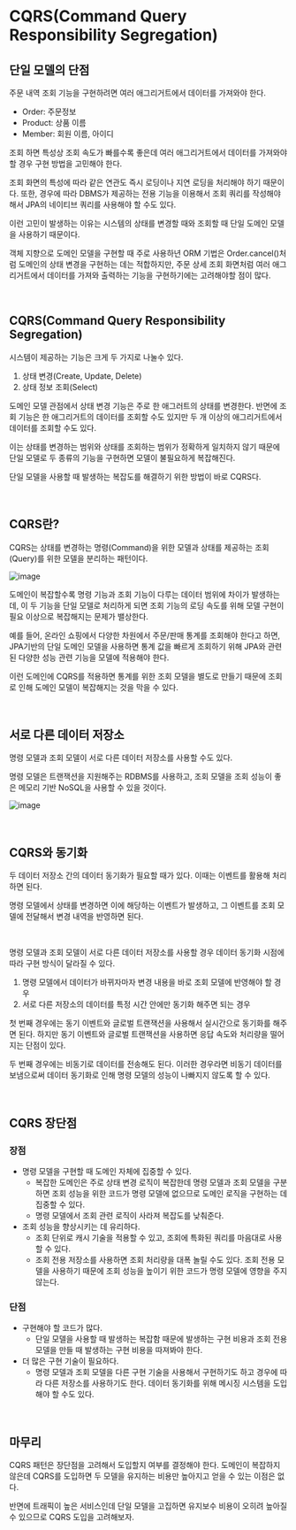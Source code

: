 

# CQRS(Command Query Responsibility Segregation)

## 단일 모델의 단점

주문 내역 조회 기능을 구현하려면 여러 애그리거트에서 데이터를 가져와야 한다.

- Order: 주문정보
- Product: 상품 이름
- Member: 회원 이름, 아이디

조회 하면 특성상 조회 속도가 빠를수록 좋은데 여러 애그리거트에서 데이터를 가져와야 할 경우 구현 방법을 고민해야 한다.

조회 화면의 특성에 따라 같은 연관도 즉시 로딩이나 지연 로딩을 처리해야 하기 때문이다. 또한, 경우에 따라 DBMS가 제공하는 전용 기능을 이용해서 조회 쿼리를 작성해야 해서 JPA의 네이티브 쿼리를 사용해야 할 수도 있다.

이런 고민이 발생하는 이유는 시스템의 상태를 변경할 때와 조회할 때 단일 도메인 모델을 사용하기 때문이다.

객체 지향으로 도메인 모델을 구현할 때 주로 사용하년 ORM 기법은 Order.cancel()처럼 도메인의 상태 변경을 구현하는 데는 적합하지만, 주문 상세 조회 화면처럼 여러 애그리거트에서 데이터를 가져와 출력하는 기능을 구현하기에는 고려해야할 점이 많다.

</br >

## CQRS(Command Query Responsibility Segregation)

시스템이 제공하는 기능은 크게 두 가지로 나눌수 있다.

1. 상태 변경(Create, Update, Delete)
2. 상태 정보 조회(Select)

도메인 모델 관점에서 상태 변경 기능은 주로 한 애그러트의 상태를 변경한다. 반면에 조회 기능은 한 애그리거트의 데이터를 조회할 수도 있지만 두 개 이상의 애그리거트에서 데이터를 조회할 수도 있다.

이는 상태를 변경하는 범위와 상태를 조회하는 범위가 정확하게 일치하지 않기 때문에 단일 모델로 두 종류의 기능을 구현하면 모델이 불필요하게 복잡해진다.

단일 모델을 사용할 때 발생하는 복잡도를 해결하기 위한 방법이 바로 CQRS다.

</br >

## CQRS란?

CQRS는 상태를 변경하는 명령(Command)을 위한 모델과 상태를 제공하는 조회(Query)를 위한 모델을 분리하는 패턴이다.

![image](https://user-images.githubusercontent.com/43977617/122908646-57b20280-d38f-11eb-8c41-d3cd6ae912c1.png)

도메인이 복잡할수록 명령 기능과 조회 기능이 다루는 데이터 범위에 차이가 발생하는데, 이 두 기능을 단일 모델로 처리하게 되면 조회 기능의 로딩 속도를 위해 모델 구현이 필요 이상으로 복잡해지는 문제가 밸상한다.

예를 들어, 온라인 쇼핑에서 다양한 차원에서 주문/판매 통계를 조회해야 한다고 하면, JPA기반의 단일 도메인 모델을 사용하면 통계 값을 빠르게 조회하기 위해 JPA와 관련된 다양한 성능 관련 기능을 모델에 적용해야 한다.

이런 도메인에 CQRS를 적용하면 통계를 위한 조회 모델을 별도로 만들기 때문에 조회로 인해 도메인 모델이 복잡해지는 것을 막을 수 있다.

</br >

## 서로 다른 데이터 저장소

명령 모델과 조회 모델이 서로 다른 데이터 저장소를 사용할 수도 있다.

명령 모델은 트랜잭션을 지원해주는 RDBMS를 사용하고, 조회 모델을 조회 성능이 좋은 메모리 기반 NoSQL을 사용할 수 있을 것이다.

![image](https://user-images.githubusercontent.com/43977617/122909431-24bc3e80-d390-11eb-9450-e7ed3a0f865d.png)

</br >

## CQRS와 동기화

두 데이터 저장소 간의 데이터 동기화가 필요할 때가 있다. 이때는 이벤트를 활용해 처리하면 된다.

명령 모델에서 상태를 변경하면 이에 해당하는 이벤트가 발생하고, 그 이벤트를 조회 모델에 전달해서 변경 내역을 반영하면 된다.

</br >

명령 모델과 조회 모델이 서로 다른 데이터 저장소를 사용할 경우 데이터 동기화 시점에 따라 구현 방식이 달라질 수 있다.

1. 명령 모델에서 데이터가 바뀌자마자 변경 내용을 바로 조회 모델에 반영해야 할 경우
2. 서로 다른 저장소의 데이터를 특정 시간 안에만 동기화 해주면 되는 경우

첫 번째 경우에는 동기 이벤트와 글로벌 트랜잭션을 사용해서 실시간으로 동기화를 해주면 된다. 하지만 동기 이벤트와 글로벌 트랜잭션을 사용하면 응답 속도와 처리량을 떨어지는 단점이 있다.

두 번째 경우에는 비동기로 데이터를 전송해도 된다. 이러한 경우라면 비동기 데이터를 보냄으로써 데이터 동기화로 인해 명령 모델의 성능이 나빠지지 않도록 할 수 있다.

</br >

## CQRS 장단점

### 장점

- 명령 모델을 구현할 때 도메인 자체에 집중할 수 있다. 
  - 복잡한 도메인은 주로 상태 변경 로직이 복잡한데 명령 모델과 조회 모델을 구분하면 조회 성능을 위한 코드가 명령 모델에 없으므로 도메인 로직을 구현하는 데 집중할 수 있다.
  - 명령 모델에서 조회 관련 로직이 사라져 복잡도를 낮춰준다.
- 조회 성능을 향상시키는 데 유리하다.
  - 조회 단위로 캐시 기술을 적용할 수 있고, 조회에 특화된 쿼리를 마음대로 사용할 수 있다.
  - 조회 전용 저장소를 사용하면 조회 처리량을 대폭 놀릴 수도 있다. 조회 전용 모델을 사용하기 때문에 조회 성능을 높이기 위한 코드가 명령 모델에 영향을 주지 않는다.

### 단점

- 구현해야 할 코드가 많다.
  - 단일 모델을 사용할 때 발생하는 복잡함 때문에 발생하는 구현 비용과 조회 전용 모델을 만들 때 발생하는 구현 비용을 따져봐야 한다.
- 더 많은 구현 기술이 필요하다.
  - 명령 모델과 조회 모델을 다른 구현 기술을 사용해서 구현하기도 하고 경우에 따라 다른 저장소를 사용하기도 한다. 데이터 동기화를 위해 메시징 시스템을 도입해야 할 수도 있다.

</br >

## 마무리

CQRS 패턴은 장단점을 고려해서 도입할지 여부를 결정해야 한다. 도메인이 복잡하지 않은데 CQRS를 도입하면 두 모델을 유지하는 비용만 높아지고 얻을 수 있는 이점은 없다.

반면에 트래픽이 높은 서비스인데 단일 모델을 고집하면 유지보수 비용이 오히려 높아질 수 있으므로 CQRS 도입을 고려해보자.

